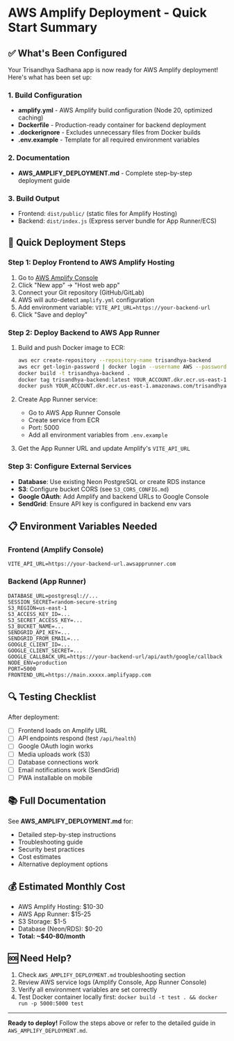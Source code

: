 # AWS Amplify Deployment - Quick Start Summary

## ✅ What's Been Configured

Your Trisandhya Sadhana app is now ready for AWS Amplify deployment! Here's what has been set up:

### 1. Build Configuration
- **amplify.yml** - AWS Amplify build configuration (Node 20, optimized caching)
- **Dockerfile** - Production-ready container for backend deployment
- **.dockerignore** - Excludes unnecessary files from Docker builds
- **.env.example** - Template for all required environment variables

### 2. Documentation
- **AWS_AMPLIFY_DEPLOYMENT.md** - Complete step-by-step deployment guide

### 3. Build Output
- Frontend: `dist/public/` (static files for Amplify Hosting)
- Backend: `dist/index.js` (Express server bundle for App Runner/ECS)

## 🚀 Quick Deployment Steps

### Step 1: Deploy Frontend to AWS Amplify Hosting
1. Go to [AWS Amplify Console](https://console.aws.amazon.com/amplify/)
2. Click "New app" → "Host web app"
3. Connect your Git repository (GitHub/GitLab)
4. AWS will auto-detect `amplify.yml` configuration
5. Add environment variable: `VITE_API_URL=https://your-backend-url`
6. Click "Save and deploy"

### Step 2: Deploy Backend to AWS App Runner
1. Build and push Docker image to ECR:
   ```bash
   aws ecr create-repository --repository-name trisandhya-backend
   aws ecr get-login-password | docker login --username AWS --password-stdin YOUR_ACCOUNT.dkr.ecr.us-east-1.amazonaws.com
   docker build -t trisandhya-backend .
   docker tag trisandhya-backend:latest YOUR_ACCOUNT.dkr.ecr.us-east-1.amazonaws.com/trisandhya-backend:latest
   docker push YOUR_ACCOUNT.dkr.ecr.us-east-1.amazonaws.com/trisandhya-backend:latest
   ```

2. Create App Runner service:
   - Go to AWS App Runner Console
   - Create service from ECR
   - Port: 5000
   - Add all environment variables from `.env.example`

3. Get the App Runner URL and update Amplify's `VITE_API_URL`

### Step 3: Configure External Services
- **Database**: Use existing Neon PostgreSQL or create RDS instance
- **S3**: Configure bucket CORS (see `S3_CORS_CONFIG.md`)
- **Google OAuth**: Add Amplify and backend URLs to Google Console
- **SendGrid**: Ensure API key is configured in backend env vars

## 📋 Environment Variables Needed

### Frontend (Amplify Console)
```
VITE_API_URL=https://your-backend-url.awsapprunner.com
```

### Backend (App Runner)
```
DATABASE_URL=postgresql://...
SESSION_SECRET=random-secure-string
S3_REGION=us-east-1
S3_ACCESS_KEY_ID=...
S3_SECRET_ACCESS_KEY=...
S3_BUCKET_NAME=...
SENDGRID_API_KEY=...
SENDGRID_FROM_EMAIL=...
GOOGLE_CLIENT_ID=...
GOOGLE_CLIENT_SECRET=...
GOOGLE_CALLBACK_URL=https://your-backend-url/api/auth/google/callback
NODE_ENV=production
PORT=5000
FRONTEND_URL=https://main.xxxxx.amplifyapp.com
```

## 🔍 Testing Checklist

After deployment:
- [ ] Frontend loads on Amplify URL
- [ ] API endpoints respond (test `/api/health`)
- [ ] Google OAuth login works
- [ ] Media uploads work (S3)
- [ ] Database connections work
- [ ] Email notifications work (SendGrid)
- [ ] PWA installable on mobile

## 📚 Full Documentation

See **AWS_AMPLIFY_DEPLOYMENT.md** for:
- Detailed step-by-step instructions
- Troubleshooting guide
- Security best practices
- Cost estimates
- Alternative deployment options

## 💰 Estimated Monthly Cost

- AWS Amplify Hosting: $10-30
- AWS App Runner: $15-25
- S3 Storage: $1-5
- Database (Neon/RDS): $0-20
- **Total: ~$40-80/month**

## 🆘 Need Help?

1. Check `AWS_AMPLIFY_DEPLOYMENT.md` troubleshooting section
2. Review AWS service logs (Amplify Console, App Runner Console)
3. Verify all environment variables are set correctly
4. Test Docker container locally first: `docker build -t test . && docker run -p 5000:5000 test`

---

**Ready to deploy!** Follow the steps above or refer to the detailed guide in `AWS_AMPLIFY_DEPLOYMENT.md`.

